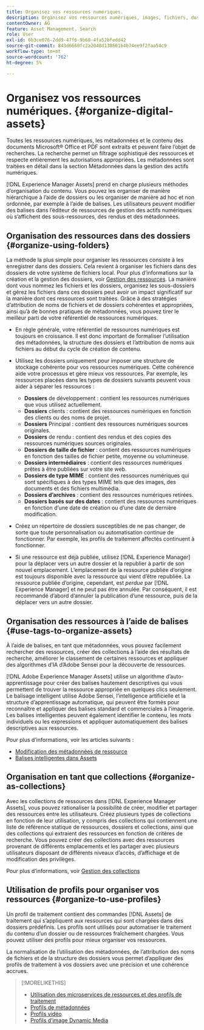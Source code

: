 ```yaml
---
title: Organisez vos ressources numériques.
description: Organisez vos ressources numériques, images, fichiers, dossiers, etc. à l’aide de Experience Manager.
contentOwner: AG
feature: Asset Management, Search
role: User
exl-id: 6b3ce076-2dd9-47f6-9b68-4fa52bfedd42
source-git-commit: 843d6660fc2a2048d138601b4b74ee9f2faa54c9
workflow-type: tm+mt
source-wordcount: '762'
ht-degree: 5%

---
```


# Organisez vos ressources numériques. {#organize-digital-assets}

Toutes les ressources numériques, les métadonnées et le contenu des documents Microsoft® Office et PDF sont extraits et peuvent faire l’objet de recherches. La recherche permet un filtrage sophistiqué des ressources et respecte entièrement les autorisations appropriées. Les métadonnées sont traitées en détail dans la section Métadonnées dans la gestion des actifs numériques.

[!DNL Experience Manager Assets] prend en charge plusieurs méthodes d’organisation du contenu. Vous pouvez les organiser de manière hiérarchique à l’aide de dossiers ou les organiser de manière ad hoc et non ordonnée, par exemple à l’aide de balises. Les utilisateurs peuvent modifier des balises dans l’éditeur de ressources de gestion des actifs numériques où s’affichent des sous-ressources, des rendus et des métadonnées.

<!-- Commenting to pull down the existing content before applying changes wrt CQDOC-15930
## Create folders {#create-folders}

When organizing a collection of assets, for example, all *Nature* images, you can create folders to keep them together. You can use folders to categorize and organize your assets. [!DNL Assets] does not require you to organize assets in folders to work better.

>[!NOTE]
>
>Sharing an Assets folder (in Marketing Cloud) of the type `sling:OrderedFolder`, is not supported. If you want to share a folder, do not select Ordered when creating a folder.

1. Navigate to the place in your digital assets folder where you want to create a new folder.
1. In the menu, click **[!UICONTROL Create]**. Select **[!UICONTROL New Folder]**.
1. In the **[!UICONTROL Title]** field, provide a folder name. By default, DAM uses the title that you provided as the folder name. Once the folder is created, you can override the default and specify another folder name.
1. Click **[!UICONTROL Create]**. Your folder is displayed in the digital assets folder.

## Add CUG properties to folders {#add-cug-properties-to-folders}

You can limit who can access certain folders in Assets by making the folder part of a closed user group (CUG). To make a folder part of a CUG:

1. In Assets, right-click the folder you want to add closed user group properties for and select **Properties**.  
1. Click the **CUG** tab.
1. Select the **Enabled** check box to make the folder and its assets available only to a closed user group.  
1. Browse to the login page, if there is one, to add that information. Add admitted groups by clicking **Add item**. If necessary, add the realm. Click **OK** to save your changes.

## Use tags to organize assets {#use-tags-to-organize-assets}

You can use folders or tags or both to organize assets. Adding tags to assets makes them more easy to retrieve during a search. To add tags to an asset, follow these steps:

1. In the Digital Asset Manager, double-click the asset to open it.
1. In the **Tags** area, open the menu to reveal the available tags. Select tags as appropriate. To delete a tag, hover the pointer over the tag and click `X` to delete it.
1. Click **Save** to save any tags you added.

Date24/08/2021
-->

## Organisation des ressources dans des dossiers {#organize-using-folders}

La méthode la plus simple pour organiser les ressources consiste à les enregistrer dans des dossiers. Cela revient à organiser les fichiers dans des dossiers de votre système de fichiers local. Pour plus d’informations sur la création et la gestion des dossiers, voir [Gestion des ressources](manage-digital-assets.md). La manière dont vous nommez les fichiers et les dossiers, organisez les sous-dossiers et gérez les fichiers dans ces dossiers peut avoir un impact significatif sur la manière dont ces ressources sont traitées. Grâce à des stratégies d’attribution de noms de fichiers et de dossiers cohérentes et appropriées, ainsi qu’à de bonnes pratiques de métadonnées, vous pouvez tirer le meilleur parti de votre référentiel de ressources numériques.

* En règle générale, votre référentiel de ressources numériques est toujours en croissance. Il est donc important de formaliser l’utilisation des métadonnées, la structure des dossiers et l’attribution de noms aux fichiers au début du cycle de création de contenu.
* Utilisez les dossiers uniquement pour imposer une structure de stockage cohérente pour vos ressources numériques. Cette cohérence aide votre processus et gère mieux vos ressources. Par exemple, les ressources placées dans les types de dossiers suivants peuvent vous aider à séparer les ressources :

   * **Dossiers** de développement : contient les ressources numériques que vous utilisez actuellement.
   * **Dossiers** clients : contient des ressources numériques en fonction des clients ou des noms de projet.
   * **Dossiers** Principal : contient des ressources numériques sources originales.
   * **Dossiers** de rendu : contient des rendus et des copies des ressources numériques sources originales.
   * **Dossiers de taille de fichier** : contient des ressources numériques en fonction des tailles de fichier petite, moyenne ou volumineuse.
   * **Dossiers intermédiaires** : contient des ressources numériques prêtes à être publiées sur votre site web.
   * **Dossiers de type MIME** : contient des ressources numériques qui sont spécifiques à des types MIME tels que des images, des documents et des fichiers multimédia.
   * **Dossiers d’archives** : contient des ressources numériques retirées.
   * **Dossiers basés sur des dates** : contient des ressources numériques en fonction d’une date de création ou d’une date de dernière modification.

* Créez un répertoire de dossiers susceptibles de ne pas changer, de sorte que toute personnalisation ou automatisation continue de fonctionner. Par exemple, les profils de traitement affectés continuent à fonctionner.
* Si une ressource est déjà publiée, utilisez [!DNL Experience Manager] pour la déplacer vers un autre dossier et la republier à partir de son nouvel emplacement. L’emplacement de la ressource publiée d’origine est toujours disponible avec la ressource qui vient d’être republiée. La ressource publiée d’origine, cependant, est *perdue* par [!DNL Experience Manager] et ne peut pas être annulée. Par conséquent, il est recommandé d’abord d’annuler la publication d’une ressource, puis de la déplacer vers un autre dossier.

## Organisation des ressources à l’aide de balises {#use-tags-to-organize-assets}

À l’aide de balises, en tant que métadonnées, vous pouvez facilement rechercher des ressources, créer des collections à l’aide des résultats de recherche, améliorer le classement de certaines ressources et appliquer des algorithmes d’IA d’Adobe Sensei pour la découverte de ressources.

[!DNL Adobe Experience Manager Assets] utilise un algorithme d’auto-apprentissage pour créer des balises hautement descriptives qui vous permettent de trouver la ressource appropriée en quelques clics seulement. Le balisage intelligent utilise Adobe Sensei, l’intelligence artificielle et la structure d’apprentissage automatique, qui peuvent être formés pour reconnaître et appliquer des balises standard et commerciales à l’imagerie. Les balises intelligentes peuvent également identifier le contenu, les mots individuels ou les expressions et appliquer automatiquement des balises descriptives aux ressources.

Pour plus d’informations, voir les articles suivants :

* [Modification des métadonnées de ressource](meta-edit.md)
* [Balises intelligentes dans Assets](smart-tags.md)

## Organisation en tant que collections {#organize-as-collections}

Avec les collections de ressources dans [!DNL Experience Manager Assets], vous pouvez rationaliser la possibilité de créer, modifier et partager des ressources entre les utilisateurs. Créez plusieurs types de collections en fonction de leur utilisation, y compris des collections qui contiennent une liste de référence statique de ressources, dossiers et collections, ainsi que des collections qui extraient des ressources en fonction de critères de recherche. Vous pouvez créer des collections avec des ressources provenant de différents emplacements et les partager avec plusieurs utilisateurs disposant de différents niveaux d’accès, d’affichage et de modification des privilèges.

Pour plus d’informations, voir [Gestion des collections](manage-collections.md)


## Utilisation de profils pour organiser vos ressources {#organize-to-use-profiles}

Un profil de traitement contient des commandes [!DNL Assets] de traitement qui s’appliquent aux ressources qui sont chargées dans des dossiers prédéfinis. Les profils sont utilisés pour automatiser le traitement du contenu d’un dossier ou de ressources fraîchement chargées. Vous pouvez utiliser des profils pour mieux organiser vos ressources.

La normalisation de l’utilisation des métadonnées, de l’attribution des noms de fichiers et de la structure des dossiers vous permet d’appliquer des profils de traitement à vos dossiers avec une précision et une cohérence accrues.

>[!MORELIKETHIS]
>
>* [Utilisation des microservices de ressources et des profils de traitement](asset-microservices-configure-and-use.md)
>* [Profils de métadonnées](metadata-profiles.md)
>* [Profils vidéo](/help/assets/dynamic-media/video-profiles.md)
>* [Profils d’image Dynamic Media](/help/assets/dynamic-media/image-profiles.md)


